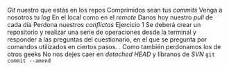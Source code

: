 *Git* nuestro que estás en los repos 
Comprimidos sean tus *commits* 
Venga a nosotros tu *log* 
En el local como en el *remote* 
Danos hoy nuestro *pull* de cada día 
Perdona nuestros *conflictos* 
Ejercicio 1 
Se deberá crear un repositorio y realizar una serie de operaciones desde la terminal y responder
a las preguntas del cuestionario, en el que se pregunta por comandos utilizados en ciertos pasos.
. 
Como también perdonamos los de otros geeks 
No nos dejes caer en *detached HEAD* 
y líbranos de *SVN* 
`git commit --amend`